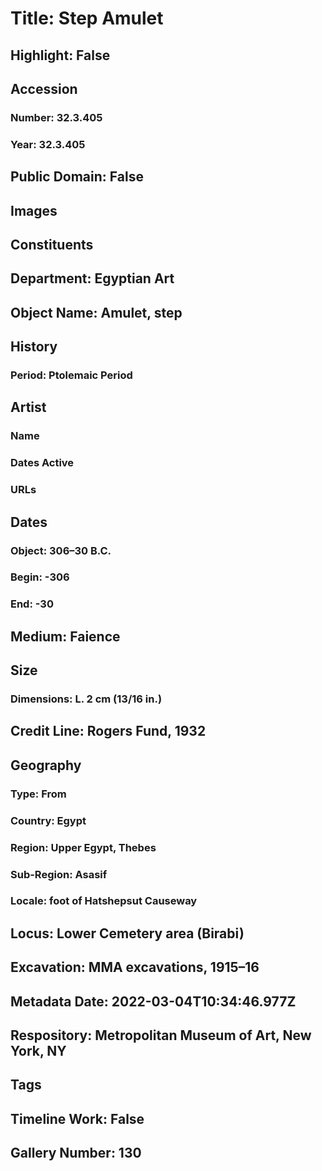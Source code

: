 # Title: Step Amulet
## Highlight: False
## Accession
### Number: 32.3.405
### Year: 32.3.405
## Public Domain: False
## Images
## Constituents
## Department: Egyptian Art
## Object Name: Amulet, step
## History
### Period: Ptolemaic Period
## Artist
### Name
### Dates Active
### URLs
## Dates
### Object: 306–30 B.C.
### Begin: -306
### End: -30
## Medium: Faience
## Size
### Dimensions: L. 2 cm (13/16 in.)
## Credit Line: Rogers Fund, 1932
## Geography
### Type: From
### Country: Egypt
### Region: Upper Egypt, Thebes
### Sub-Region: Asasif
### Locale: foot of Hatshepsut Causeway
## Locus: Lower Cemetery area (Birabi)
## Excavation: MMA excavations, 1915–16
## Metadata Date: 2022-03-04T10:34:46.977Z
## Respository: Metropolitan Museum of Art, New York, NY
## Tags
## Timeline Work: False
## Gallery Number: 130